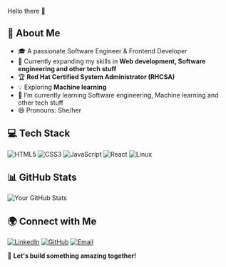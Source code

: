  Hello there 👋

## 🚀 About Me
- 🎓 A passionate Software Engineer & Frontend Developer
- 🌱 Currently expanding my skills in **Web development, Software engineering and other tech stuff**
- 🏆 **Red Hat Certified System Administrator (RHCSA)**
- 💡 Exploring **Machine learning**
- 🌱 I’m currently learning Software engineering, Machine learning and other tech stuff
- 😄 Pronouns: She/her

## 💻 Tech Stack
![HTML5](https://img.shields.io/badge/HTML5-E34F26?style=for-the-badge&logo=html5&logoColor=white)
![CSS3](https://img.shields.io/badge/CSS3-1572B6?style=for-the-badge&logo=css3&logoColor=white)
![JavaScript](https://img.shields.io/badge/JavaScript-F7DF1E?style=for-the-badge&logo=javascript&logoColor=black)
![React](https://img.shields.io/badge/React-61DAFB?style=for-the-badge&logo=react&logoColor=black)
![Linux](https://img.shields.io/badge/Linux-FCC624?style=for-the-badge&logo=linux&logoColor=black)

## 📊 GitHub Stats
![Your GitHub Stats](https://github-readme-stats.vercel.app/api?username=Sanakhansk&show_icons=true&theme=dark)

## 🌍 Connect with Me
[![LinkedIn](https://img.shields.io/badge/LinkedIn-blue?style=for-the-badge&logo=linkedin)](https://www.linkedin.com/in/khansanask)
[![GitHub](https://img.shields.io/badge/GitHub-black?style=for-the-badge&logo=github)]((https://github.com/Sanakhansk))
[![Email](https://img.shields.io/badge/Email-D14836?style=for-the-badge&logo=gmail&logoColor=white)](mailto:your-khansana.ajmer@gmail.com)


🚀 **Let's build something amazing together!**


